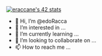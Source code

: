<a href="https://github.com/JaeSeoKim/badge42">
  <img src="https://badge42.vercel.app/api/v2/cll6dh4vj001608mgom55zwrq/stats?cursusId=21&coalitionId=284" alt="eraccane's 42 stats" />
</a>

- 👋 Hi, I’m @edoRacca
- 👀 I’m interested in ...
- 🌱 I’m currently learning ...
- 💞️ I’m looking to collaborate on ...
- 📫 How to reach me ...

<!---
edoRacca/edoRacca is a ✨ special ✨ repository because its `README.md` (this file) appears on your GitHub profile.
You can click the Preview link to take a look at your changes.
--->
